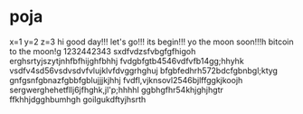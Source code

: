 # poja
x=1
y=2
z=3
hi
good day!!!
let's go!!!
its begin!!!
yo the moon soon!!!h
bitcoin to the moon!g
1232442343
sxdfvdzsfvbgfgfhigoh
erghsrtyjszytjnhfbfhijghfbhhj
fvdgbfgtb4546vdfvfb14gg;hhyhk
vsdfv4sd56vsdvsdvfvlujklvfdvggrhghuj
bfgbfedhrh572bdcfgbnbgl;ktyg
 gnfgsnfgbnazfgbbfgblujjjkjhhj
fvdfl,vjknsovl2546bjlffggkjkoojh
sergwerghehetfllj6jfhghk,jl'p;hhhhl
ggbhgfhr54khjghjhgtr
ffkhhjdgghbumhgh
goilgukdftyjhsrth
